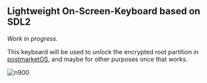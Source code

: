 Lightweight On-Screen-Keyboard based on SDL2
---

*Work in progress.*

This keyboard will be used to unlock the encrypted root partition in [postmarketOS](https://postmarketos.org), and maybe for other purposes once that works.

![n900](https://user-images.githubusercontent.com/1474209/29724945-5035d652-897f-11e7-88ea-148265c799a1.jpg)

